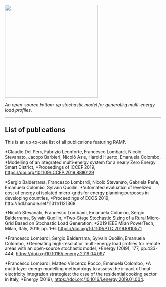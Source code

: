 <img src="https://github.com/SESAM-Polimi/RAMP/blob/master/RAMP_logo_basic.png" width="300">

*An open-source bottom-up stochastic model for generating multi-energy load profiles.*

---

## List of publications
This is an up-to-date list of all publications featuring RAMP.

*Claudio Del Pero, Fabrizio Leonforte, Francesco Lombardi, Nicolò Stevanato, Jacopo Barbieri, Nicolò Aste, Harold Huerto, Emanuela Colombo, 
*Modelling of an integrated multi-energy system for a nearly Zero Energy Smart District, 
*Proceedings of ICCEP 2019, https://doi.org/10.1109/ICCEP.2019.8890129

*Sergio Balderrama, Francesco Lombardi, Nicolò Stevanato, Gabriela Peña, Emanuela Colombo, Sylvain Quoilin, 
*Automated evaluation of levelized cost of energy of isolated micro-grids for energy planning purposes in developing countries, 
*Proceedings of ECOS 2019, 	http://hdl.handle.net/11311/1121368

*Nicolò Stevanato, Francesco Lombardi, Emanuela Colombo, Sergio Balderrama, Sylvain Quoilin, 
*Two-Stage Stochastic Sizing of a Rural Micro-Grid Based on Stochastic Load Generation, 
*2019 IEEE Milan PowerTech, Milan, Italy, 2019, pp. 1-6. https://doi.org/10.1109/PTC.2019.8810571

*Francesco Lombardi, Sergio Balderrama, Sylvain Quoilin, Emanuela Colombo, 
*Generating high-resolution multi-energy load profiles for remote areas with an open-source stochastic model, 
*Energy (2019), 177, pp.433-444, https://doi.org/10.1016/j.energy.2019.04.097. 

*Francesco Lombardi, Matteo Vincenzo Rocco, Emanuela Colombo, 
*A multi-layer energy modelling methodology to assess the impact of heat-electricity integration strategies: the case of the residential cooking sector in Italy, 
*Energy (2019), https://doi.org/10.1016/j.energy.2019.01.004.

